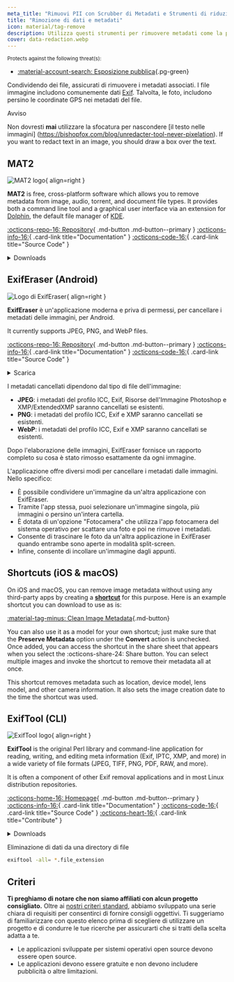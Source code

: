 ```yaml
---
meta_title: "Rimuovi PII con Scrubber di Metadati e Strumenti di riduzione dei dati - Privacy Guides"
title: "Rimozione di dati e metadati"
icon: material/tag-remove
description: Utilizza questi strumenti per rimuovere metadati come la posizione GPS e altre informazioni identificative dalle foto e dai file che condividi.
cover: data-redaction.webp
---
```


<small>Protects against the following threat(s):</small>

- [:material-account-search: Esposizione pubblica](basics/common-threats.md#limiting-public-information ""){.pg-green}

Condividendo dei file, assicurati di rimuovere i metadati associati. I file immagine includono comunemente dati [Exif](https://en.wikipedia.org/wiki/Exif). Talvolta, le foto, includono persino le coordinate GPS nei metadati del file.

<div class="admonition warning" markdown>
<p class="admonition-title">Avviso</p>

Non dovresti **mai** utilizzare la sfocatura per nascondere [il testo nelle immagini] (https://bishopfox.com/blog/unredacter-tool-never-pixelation). If you want to redact text in an image, you should draw a box over the text.

</div>

## MAT2

<div class="admonition recommendation" markdown>

![MAT2 logo](assets/img/data-redaction/mat2.svg){ align=right }

**MAT2** is free, cross-platform software which allows you to remove metadata from image, audio, torrent, and document file types. It provides both a command line tool and a graphical user interface via an extension for [Dolphin](https://github.com/jvoisin/mat2/tree/master/dolphin), the default file manager of [KDE](https://kde.org).

[:octicons-repo-16: Repository](https://github.com/jvoisin/mat2#readme){ .md-button .md-button--primary }
[:octicons-info-16:](https://github.com/jvoisin/mat2#how-to-use-mat2){ .card-link title="Documentation" }
[:octicons-code-16:](https://github.com/jvoisin/mat2){ .card-link title="Source Code" }

<details class="downloads" markdown>
<summary>Downloads</summary>

- [:fontawesome-brands-windows: Windows](https://pypi.org/project/mat2)
- [:simple-apple: macOS](https://github.com/jvoisin/mat2#requirements-setup-on-macos-os-x-using-homebrew)
- [:simple-linux: Linux](https://pypi.org/project/mat2)
- [:octicons-browser-16: Web](https://github.com/jvoisin/mat2#web-interface)

</details>

</div>

## ExifEraser (Android)

<div class="admonition recommendation" markdown>

![Logo di ExifEraser](assets/img/data-redaction/exiferaser.svg){ align=right }

**ExifEraser** è un'applicazione moderna e priva di permessi, per cancellare i metadati delle immagini, per Android.

It currently supports JPEG, PNG, and WebP files.

[:octicons-repo-16: Repository](https://github.com/Tommy-Geenexus/exif-eraser#readme){ .md-button .md-button--primary }
[:octicons-info-16:](https://github.com/Tommy-Geenexus/exif-eraser#description){ .card-link title="Documentation" }
[:octicons-code-16:](https://github.com/Tommy-Geenexus/exif-eraser){ .card-link title="Source Code" }

<details class="downloads" markdown>
<summary>Scarica</summary>

- [:simple-googleplay: Google Play](https://play.google.com/store/apps/details?id=com.none.tom.exiferaser)
- [:octicons-moon-16: Accrescent](https://accrescent.app/app/com.none.tom.exiferaser)
- [:simple-github: GitHub](https://github.com/Tommy-Geenexus/exif-eraser/releases)

</details>

</div>

I metadati cancellati dipendono dal tipo di file dell'immagine:

- **JPEG**: i metadati del profilo ICC, Exif, Risorse dell'Immagine Photoshop e XMP/ExtendedXMP saranno cancellati se esistenti.
- **PNG**: i metadati del profilo ICC, Exif e XMP saranno cancellati se esistenti.
- **WebP**: i metadati del profilo ICC, Exif e XMP saranno cancellati se esistenti.

Dopo l'elaborazione delle immagini, ExifEraser fornisce un rapporto completo su cosa è stato rimosso esattamente da ogni immagine.

L'applicazione offre diversi modi per cancellare i metadati dalle immagini. Nello specifico:

- È possibile condividere un'immagine da un'altra applicazione con ExifEraser.
- Tramite l'app stessa, puoi selezionare un'immagine singola, più immagini o persino un'intera cartella.
- È dotata di un'opzione "Fotocamera" che utilizza l'app fotocamera del sistema operativo per scattare una foto e poi ne rimuove i metadati.
- Consente di trascinare le foto da un'altra applicazione in ExifEraser quando entrambe sono aperte in modalità split-screen.
- Infine, consente di incollare un'immagine dagli appunti.

## Shortcuts (iOS & macOS)

On iOS and macOS, you can remove image metadata without using any third-party apps by creating a [**shortcut**](https://apps.apple.com/app/id915249334) for this purpose. Here is an example shortcut you can download to use as is:

[:material-tag-minus: Clean Image Metadata](https://icloud.com/shortcuts/fb774ddb7b5b4296871776c67ac0fff9 ""){.md-button}

You can also use it as a model for your own shortcut; just make sure that the **Preserve Metadata** option under the **Convert** action is unchecked. Once added, you can access the shortcut in the share sheet that appears when you select the :octicons-share-24: Share button. You can select multiple images and invoke the shortcut to remove their metadata all at once.

This shortcut removes metadata such as location, device model, lens model, and other camera information. It also sets the image creation date to the time the shortcut was used.

## ExifTool (CLI)

<div class="admonition recommendation" markdown>

![ExifTool logo](assets/img/data-redaction/exiftool.png){ align=right }

**ExifTool** is the original Perl library and command-line application for reading, writing, and editing meta information (Exif, IPTC, XMP, and more) in a wide variety of file formats (JPEG, TIFF, PNG, PDF, RAW, and more).

It is often a component of other Exif removal applications and in most Linux distribution repositories.

[:octicons-home-16: Homepage](https://exiftool.org){ .md-button .md-button--primary }
[:octicons-info-16:](https://exiftool.org/faq.html){ .card-link title="Documentation" }
[:octicons-code-16:](https://github.com/exiftool/exiftool){ .card-link title="Source Code" }
[:octicons-heart-16:](https://exiftool.org/#donate){ .card-link title="Contribute" }

<details class="downloads" markdown>
<summary>Downloads</summary>

- [:fontawesome-brands-windows: Windows](https://exiftool.org)
- [:simple-apple: macOS](https://exiftool.org)
- [:simple-linux: Linux](https://exiftool.org)

</details>

</div>

<div class="admonition example" markdown>
<p class="admonition-title">Eliminazione di dati da una directory di file</p>

```bash
exiftool -all= *.file_extension
```

</div>

## Criteri

**Ti preghiamo di notare che non siamo affiliati con alcun progetto consigliato.** Oltre ai [nostri criteri standard](about/criteria.md), abbiamo sviluppato una serie chiara di requisiti per consentirci di fornire consigli oggettivi. Ti suggeriamo di familiarizzare con questo elenco prima di scegliere di utilizzare un progetto e di condurre le tue ricerche per assicurarti che si tratti della scelta adatta a te.

- Le applicazioni sviluppate per sistemi operativi open source devono essere open source.
- Le applicazioni devono essere gratuite e non devono includere pubblicità o altre limitazioni.
